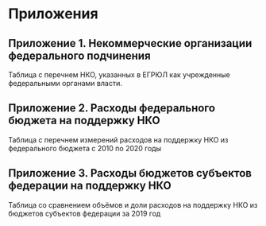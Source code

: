 # Приложения

## Приложение 1. Некоммерческие организации федерального подчинения

Таблица с перечнем НКО, указанных в ЕГРЮЛ как учрежденные федеральными органами власти.

## Приложение 2. Расходы федерального бюджета на поддержку НКО

Таблица с перечнем измерений расходов на поддержку НКО из федерального бюджета с 2010 по 2020 годы

## Приложение 3. Расходы бюджетов субъектов федерации на поддержку НКО

Таблица со сравнением объёмов и доли расходов на поддержку НКО из бюджетов субъектов федерации за 2019 год
